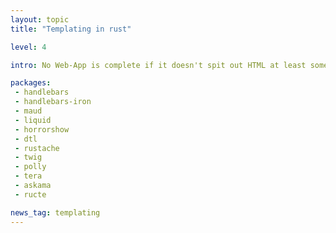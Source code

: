 ```yaml
---
layout: topic
title: "Templating in rust"

level: 4

intro: No Web-App is complete if it doesn't spit out HTML at least some of the time. Managing that, and making sure it renders performant and can be maintained is what templating libraries focus on. There aren't many yet, but it's better than none!

packages:
 - handlebars
 - handlebars-iron
 - maud
 - liquid
 - horrorshow
 - dtl
 - rustache
 - twig
 - polly
 - tera
 - askama
 - ructe

news_tag: templating
---
```

